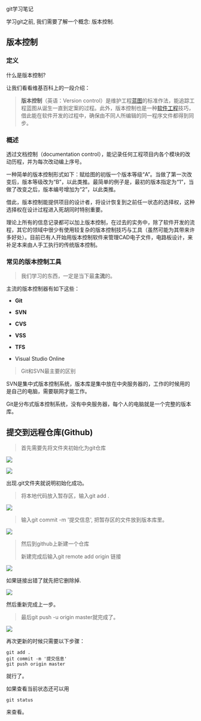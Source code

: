 git学习笔记

学习git之前, 我们需要了解一个概念: 版本控制.

## 版本控制

### 定义

什么是版本控制?

让我们看看维基百科上的一段介绍：

> **版本控制**（英语：Version control）是维护工程[蓝图](https://zh.wikipedia.org/wiki/%E8%97%8D%E5%9C%96 "蓝图")的标准作法，能追踪工程蓝图从诞生一直到定案的过程。此外，版本控制也是一种[软件工程](https://zh.wikipedia.org/wiki/%E8%BB%9F%E9%AB%94%E5%B7%A5%E7%A8%8B "软件工程")技巧，借此能在软件开发的过程中，确保由不同人所编辑的同一程序文件都得到同步。

### 概述

透过文档控制（documentation control），能记录任何工程项目内各个模块的改动历程，并为每次改动编上序号。

一种简单的版本控制形式如下：赋给图的初版一个版本等级“A”。当做了第一次改变后，版本等级改为“B”，以此类推。最简单的例子是，最初的版本指定为“1”，当做了改变之后，版本编号增加为“2”，以此类推。

借此，版本控制能提供项目的设计者，将设计恢复到之前任一状态的选择权，这种选择权在设计过程进入死胡同时特别重要。

理论上所有的信息记录都可以加上版本控制，在过去的实务中，除了软件开发的流程，其它的领域中很少有使用较复杂的版本控制技巧与工具（虽然可能为其带来许多好处）。目前已有人开始用版本控制软件来管理CAD电子文件，电路板设计，来补足本来由人手工执行的传统版本控制。

### 常见的版本控制工具

> 我们学习的东西，一定是当下最**主流**的。

主流的版本控制器有如下这些：

- **Git**

- **SVN**

- **CVS**

- **VSS**

- **TFS**

- Visual Studio Online

> Git和SVN最主要的区别

SVN是集中式版本控制系统，版本库是集中放在中央服务器的，工作的时候用的是自己的电脑，需要联网才能工作。

Git是分布式版本控制系统，没有中央服务器，每个人的电脑就是一个完整的版本库。

## 提交到远程仓库(Github)

> 首先需要先将文件夹初始化为git仓库

![](C:\Users\wym\AppData\Roaming\marktext\images\2022-08-11-16-17-50-image.png)

![](C:\Users\wym\AppData\Roaming\marktext\images\2022-08-11-16-18-07-image.png)

出现.git文件夹就说明初始化成功。

> 将本地代码放入暂存区，输入git add .

![](C:\Users\wym\AppData\Roaming\marktext\images\2022-08-11-16-19-06-image.png)

> 输入git commit -m '提交信息', 把暂存区的文件放到版本库里。

![](C:\Users\wym\AppData\Roaming\marktext\images\2022-08-11-16-20-18-image.png)

> 然后到github上新建一个仓库
> 
> 新建完成后输入git remote add origin 链接

![](C:\Users\wym\AppData\Roaming\marktext\images\2022-08-11-16-23-36-image.png)

如果链接出错了就先把它删除掉.

![](C:\Users\wym\AppData\Roaming\marktext\images\2022-08-11-16-24-35-image.png)

然后重新完成上一步。

> 最后git push -u origin master就完成了。

![](C:\Users\wym\AppData\Roaming\marktext\images\2022-08-11-16-25-58-image.png)

再次更新的时候只需要以下步骤：

```shell
git add .
git commit -m '提交信息'
git push origin master
```

就行了。

如果查看当前状态还可以用

```shell
git status
```

来查看。
